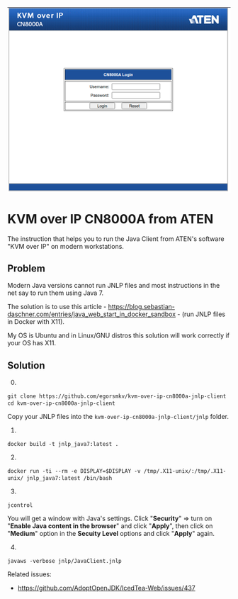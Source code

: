 <img src="./screen.png" width="600">

# KVM over IP CN8000A from ATEN

The instruction that helps you to run the Java Client from ATEN's software "KVM over IP" on modern workstations.

## Problem

Modern Java versions cannot run JNLP files and most instructions in the net say to run them using Java 7.

The solution is to use this article - https://blog.sebastian-daschner.com/entries/java_web_start_in_docker_sandbox - (run JNLP files in Docker with X11).

My OS is Ubuntu and in Linux/GNU distros this solution will work correctly if your OS has X11.

## Solution

0)

```
git clone https://github.com/egorsmkv/kvm-over-ip-cn8000a-jnlp-client
cd kvm-over-ip-cn8000a-jnlp-client
```

Copy your JNLP files into the `kvm-over-ip-cn8000a-jnlp-client/jnlp` folder.

1)

```
docker build -t jnlp_java7:latest .
```

2)

```
docker run -ti --rm -e DISPLAY=$DISPLAY -v /tmp/.X11-unix/:/tmp/.X11-unix/ jnlp_java7:latest /bin/bash
```

3)

```
jcontrol
```

You will get a window with Java's settings. Click "**Security**" => turn on "**Enable Java content in the browser**" and click "**Apply**", then click on "**Medium**" option in the **Secuity Level** options and click "**Apply**" again.

4) 

```
javaws -verbose jnlp/JavaClient.jnlp
```

Related issues:

- https://github.com/AdoptOpenJDK/IcedTea-Web/issues/437
